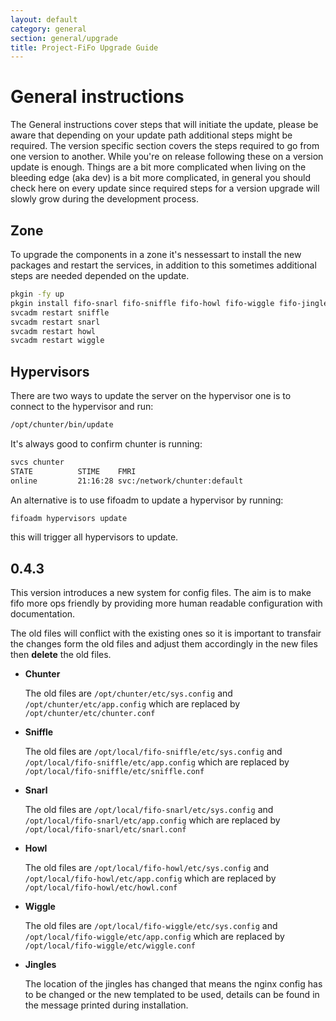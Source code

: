 ```yaml
---
layout: default
category: general
section: general/upgrade
title: Project-FiFo Upgrade Guide
---
```


# General instructions

The General instructions cover steps that will initiate the update, please be aware that depending on your update path additional steps might be required. The version specific section covers the steps required to go from one version to another. While you're on release following these on a version update is enough. Things are a bit more complicated when living on the bleeding edge (aka dev) is a bit more complicated, in general you should check here on every update since required steps for a version upgrade will slowly grow during the development process.


## Zone
To upgrade the components in a zone it's nessessart to install the new packages and restart the services, in addition to this sometimes additional steps are needed depended on the update.

```bash
pkgin -fy up
pkgin install fifo-snarl fifo-sniffle fifo-howl fifo-wiggle fifo-jingles
svcadm restart sniffle
svcadm restart snarl
svcadm restart howl
svcadm restart wiggle
```

## Hypervisors

There are two ways to update the server on the hypervisor one is to connect to the hypervisor and run:

```bash
/opt/chunter/bin/update
```

It's always good to confirm chunter is running:

```bash
svcs chunter
STATE          STIME    FMRI
online         21:16:28 svc:/network/chunter:default
```

An alternative is to use fifoadm to update a hypervisor by running:

```bash
fifoadm hypervisors update
```

this will trigger all hypervisors to update.


## 0.4.3<a id="0.4.3"></a>

This version introduces a new system for config files. The aim is to make fifo more ops friendly by providing more human readable configuration with documentation.

<p class="bs-callout bs-callout-danger">
The old files will conflict with the existing ones so it is important to transfair the changes form the old files and adjust them accordingly in the new files then <b>delete</b> the old files.
</p>

* **Chunter**

    The old files are `/opt/chunter/etc/sys.config` and `/opt/chunter/etc/app.config` which are replaced by `/opt/chunter/etc/chunter.conf`

* **Sniffle**

    The old files are `/opt/local/fifo-sniffle/etc/sys.config` and `/opt/local/fifo-sniffle/etc/app.config` which are replaced by `/opt/local/fifo-sniffle/etc/sniffle.conf`

* **Snarl**

    The old files are `/opt/local/fifo-snarl/etc/sys.config` and `/opt/local/fifo-snarl/etc/app.config` which are replaced by `/opt/local/fifo-snarl/etc/snarl.conf`

* **Howl**

    The old files are `/opt/local/fifo-howl/etc/sys.config` and `/opt/local/fifo-howl/etc/app.config` which are replaced by `/opt/local/fifo-howl/etc/howl.conf`

* **Wiggle**

    The old files are `/opt/local/fifo-wiggle/etc/sys.config` and `/opt/local/fifo-wiggle/etc/app.config` which are replaced by `/opt/local/fifo-wiggle/etc/wiggle.conf`


* **Jingles**

    The location of the jingles has changed that means the nginx config has to be changed or the new templated to be used, details can be found in the message printed during installation.
